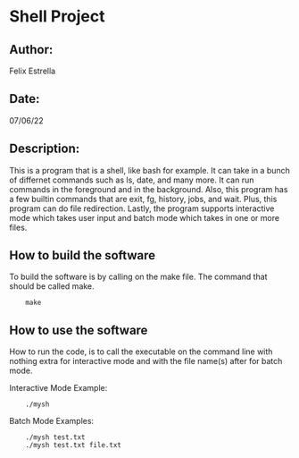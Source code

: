 # Shell Project

## Author:

Felix Estrella


## Date:

07/06/22


## Description:

This is a program that is a shell, like bash for example. It can take in a bunch of differnet commands such as ls, date, and many more. It can run commands in the foreground and in the background. Also, this program has a few builtin commands that are exit, fg, history, jobs, and wait. Plus, this program can do file redirection. Lastly, the program supports interactive mode which takes user input and batch mode which takes in one or more files.


## How to build the software

To build the software is by calling on the make file. The command that should be called make.
```console
    make
```


## How to use the software

How to run the code, is to call the executable on the command line with nothing extra for interactive mode and with the file name(s) after for batch mode.

Interactive Mode Example:  
```console
    ./mysh
```
Batch Mode Examples: 
```console
    ./mysh test.txt
    ./mysh test.txt file.txt
```
